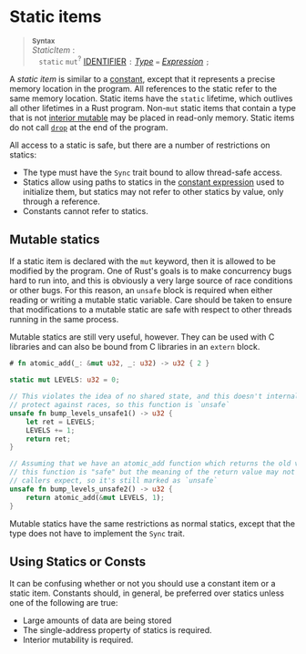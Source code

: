 # Static items

> **<sup>Syntax</sup>**\
> _StaticItem_ :\
> &nbsp;&nbsp; `static` `mut`<sup>?</sup> [IDENTIFIER] `:` [_Type_]
>              `=` [_Expression_] `;`

A *static item* is similar to a [constant], except that it represents a precise
memory location in the program. All references to the static refer to the same
memory location. Static items have the `static` lifetime, which outlives all
other lifetimes in a Rust program. Non-`mut` static items that contain a type
that is not [interior mutable] may be placed in read-only memory. Static items
do not call [`drop`] at the end of the program.

All access to a static is safe, but there are a number of restrictions on
statics:

* The type must have the `Sync` trait bound to allow thread-safe access.
* Statics allow using paths to statics in the [constant expression] used to
  initialize them, but statics may not refer to other statics by value, only
  through a reference.
* Constants cannot refer to statics.

## Mutable statics

If a static item is declared with the `mut` keyword, then it is allowed to be
modified by the program. One of Rust's goals is to make concurrency bugs hard
to run into, and this is obviously a very large source of race conditions or
other bugs. For this reason, an `unsafe` block is required when either reading
or writing a mutable static variable. Care should be taken to ensure that
modifications to a mutable static are safe with respect to other threads
running in the same process.

Mutable statics are still very useful, however. They can be used with C
libraries and can also be bound from C libraries in an `extern` block.

```rust
# fn atomic_add(_: &mut u32, _: u32) -> u32 { 2 }

static mut LEVELS: u32 = 0;

// This violates the idea of no shared state, and this doesn't internally
// protect against races, so this function is `unsafe`
unsafe fn bump_levels_unsafe1() -> u32 {
    let ret = LEVELS;
    LEVELS += 1;
    return ret;
}

// Assuming that we have an atomic_add function which returns the old value,
// this function is "safe" but the meaning of the return value may not be what
// callers expect, so it's still marked as `unsafe`
unsafe fn bump_levels_unsafe2() -> u32 {
    return atomic_add(&mut LEVELS, 1);
}
```

Mutable statics have the same restrictions as normal statics, except that the
type does not have to implement the `Sync` trait.

## Using Statics or Consts

It can be confusing whether or not you should use a constant item or a static
item. Constants should, in general, be preferred over statics unless one of the
following are true:

* Large amounts of data are being stored
* The single-address property of statics is required.
* Interior mutability is required.

[constant]: ../../items/constant-items.md
[`drop`]: ../../destructors.md
[constant expression]: ../../const_eval.md#constant-expressions
[interior mutable]: ../../interior-mutability.md
[IDENTIFIER]: ../../identifiers.md
[_Type_]: ../../types.md#type-expressions
[_Expression_]: ../../expressions.md
